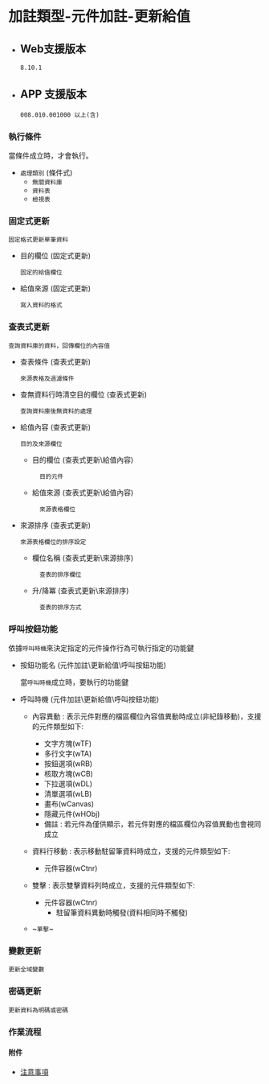 # 加註類型-元件加註-更新給值

* ## Web支援版本
  
      8.10.1

* ## APP 支援版本

      008.010.001000 以上(含)

### <div id="logical">執行條件</div>

當條件成立時，才會執行。

* `處理類別` <path>(條件式)</path>
    * `無關資料庫`
    * `資料表`
    * `檢視表`

### <div id="fixedup">固定式更新</div>

    固定格式更新單筆資料

  * <div id="fixedup_fld">目的欄位 <path>(固定式更新)</path></div>

        固定的給值欄位

  * <div id="fixedup_src">給值來源 <path>(固定式更新)</path></div>

        寫入資料的格式

### <div id="queryup">查表式更新</div>

    查詢資料庫的資料，回傳欄位的內容值

  * <div id="queryup_tbl">查表條件 <path>(查表式更新)</path></div>

        來源表格及過濾條件

  * <div id="queryup_clear">查無資料行時清空目的欄位 <path>(查表式更新)</path></div>

        查詢資料庫後無資料的處理

  * <div id="queryup_fld">給值內容 <path>(查表式更新)</path></div>

        目的及來源欄位

    * <div id="queryup_fld_pur">目的欄位 <path>(查表式更新\給值內容)</path></div>

            目的元件

    * <div id="queryup_fld_src">給值來源 <path>(查表式更新\給值內容)</path></div>

            來源表格欄位

  * <div id="queryup_order">來源排序 <path>(查表式更新)</path></div>

        來源表格欄位的排序設定

    * <div id="queryup_order">欄位名稱 <path>(查表式更新\來源排序)</path></div>

            查表的排序欄位

    * <div id="queryup_order">升/降冪 <path>(查表式更新\來源排序)</path></div>

            查表的排序方式

### <div id="btnup">呼叫按鈕功能</div>
依據`呼叫時機`來決定指定的元件操作行為可執行指定的功能鍵

  * <div id="btnup_funkey">按鈕功能名 <path>(元件加註\更新給值\呼叫按鈕功能)</path></div>
    
    當`呼叫時機`成立時，要執行的功能鍵

  * <div id="btnup_time">呼叫時機 <path>(元件加註\更新給值\呼叫按鈕功能)</path></div>

    * 內容異動 : 表示元件對應的檔區欄位內容值異動時成立(非紀錄移動)，支援的元件類型如下:
        * 文字方塊(wTF)
        * 多行文字(wTA)
        * 按鈕選項(wRB)
        * 核取方塊(wCB)
        * 下拉選項(wDL)
        * 清單選項(wLB)
        * 畫布(wCanvas)
        * 隱藏元件(wHObj)
        * 備註 : 若元件為僅供顯示，若元件對應的檔區欄位內容值異動也會視同成立

    * 資料行移動 : 表示移動駐留筆資料時成立，支援的元件類型如下:
        * 元件容器(wCtnr)

    * 雙擊 : 表示雙擊資料列時成立，支援的元件類型如下:
        * 元件容器(wCtnr)
          * 駐留筆資料異動時觸發(資料相同時不觸發)

    * ~`單擊`~

### <div id="variableup">變數更新</div>

    更新全域變數

### <div id="passwordup">密碼更新</div>

    更新資料為明碼或密碼

### <div id="workflow">作業流程</div>

#### <div id="attachment">附件</div>
  * [注意事項](Warning.md)
